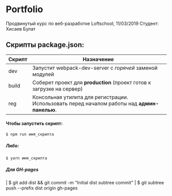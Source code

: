 # Portfolio
Продвинутый курс по веб-разработке Loftschool, 11/03/2019
Студент: Хисаев Булат

## Скрипты package.json:

| Скрипт | Назначение |
| ------ | ------ |
| dev | Запустит webpack-dev-server с _горячей_ заменой модулей |
| build | Соберет проект для **production** (проект готов к загрузке на сервер) |
| reg | Консольная утилита для регистрации. Использовать перед началом работы над **админ-панелью**. |

#### Чтобы запустить скрипт:
```sh
$ npm run имя_скрипта
```

##### Либо:
```sh
$ yarn имя_скрипта
```

##### Для GH-pages
| $ git add dist && git commit -m "Initial dist subtree commit"
| $ git subtree push --prefix dist origin gh-pages